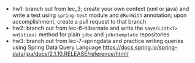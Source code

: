 * hw1: branch out from lec_3; create your own context (xml or java) and write a test
using `spring-test` module and `@RunWith` annotation;
upon accomplishment, create a pull request to that branch
* hw2: branch out from lec-6-hibernate and write the `save(List<T> entities)` method
for plain `jdbc` and `jdbctemplate` repositories
* hw3: branch out from lec-7-springdata and practice writing queries using
Spring Data Query Language
https://docs.spring.io/spring-data/jpa/docs/2.1.10.RELEASE/reference/html/